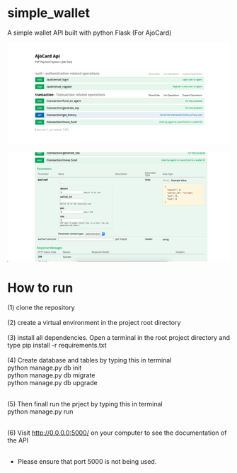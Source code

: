 # simple_wallet
A simple wallet API built with python Flask (For AjoCard)


![alt text](https://github.com/trustedcoder/simple_wallet/blob/master/sample.png)

![alt text](https://github.com/trustedcoder/simple_wallet/blob/master/sample2.png)

# How to run
(1) clone the repository</br></br>
(2) create a virtual environment in the project root directory</br></br>
(3) install all dependencies. Open a terminal in the root project directory and type pip install -r requirements.txt</br></br>
(4) Create database and tables by typing this in terminal</br>
python manage.py db init</br>
python manage.py db migrate</br>
python manage.py db upgrade</br></br>

(5) Then finall run the prject by typing this in terminal</br>
python manage.py run</br></br>

(6) Visit http://0.0.0.0:5000/ on your computer to see the documentation of the API</br></br>

* Please ensure that port 5000 is not being used.</br>
